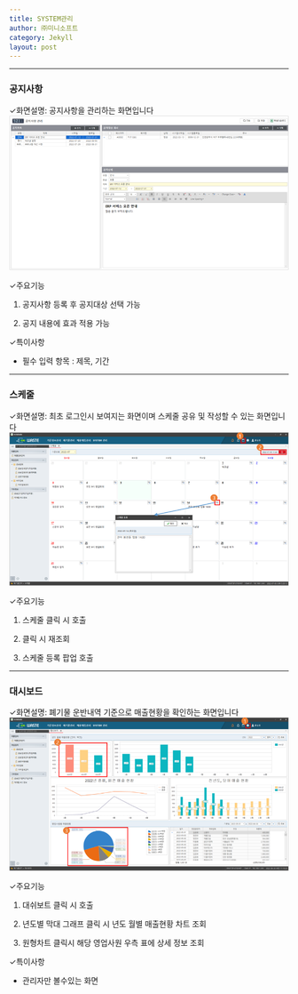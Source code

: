 ```yaml
---
title: SYSTEM관리
author: ㈜미니소프트
category: Jekyll
layout: post
---
```


***

### 공지사항
✓화면설명: 공지사항을 관리하는 화면입니다  
![](/images/sys/board_management.png)

✓주요기능  
1) 공지사항 등록 후 공지대상 선택 가능  

2) 공지 내용에 효과 적용 가능  

✓특이사항
- 필수 입력 항목 : 제목, 기간

***

### 스케줄
✓화면설명: 최초 로그인시 보여지는 화면이며 스케줄 공유 및 작성할 수 있는 화면입니다  
![](/images/sys/schedule.png)

✓주요기능  
1) 스케줄 클릭 시 호출  

2) 클릭 시 재조회  

3) 스케줄 등록 팝업 호출  

***

### 대시보드
✓화면설명: 폐기물 운반내역 기준으로 매출현황을 확인하는 화면입니다  
![](/images/sys/dash_board.png)

✓주요기능  
1) 대쉬보트 클릭 시 호출  

2) 년도별 막대 그래프 클릭 시 년도 월별 매출현황 차트 조회  

3) 원형차트 클릭시 해당 영업사원 우측 표에 상세 정보 조회  

✓특이사항
- 관리자만 볼수있는 화면